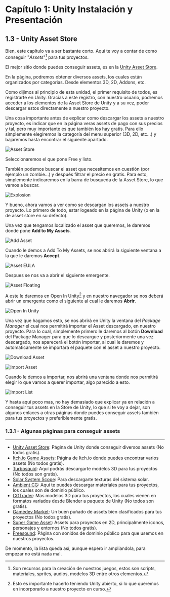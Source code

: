 # Capítulo 1: Unity Instalación y Presentación
## 1.3 - Unity Asset Store

Bien, este capítulo va a ser bastante corto. Aquí te voy a contar de como conseguir "*Assets*"[^1] para tus proyectos.

El mejor sitio donde puedes conseguir assets, es en la [Unity Asset Store](https://assetstore.unity.com/). 

En la página, podremos obtener diversos assets, los cuales están organizados por categorias. Desde elementos 3D, 2D, Addons, etc.

Como dijimos al principio de esta unidad, el primer requisito de todos, es registrarte en Unity. Gracias a este registro, con nuestro usuario, podremos acceder a los elementos de la Asset Store de Unity y a su vez, poder descargar estos directamente a nuestro proyecto.

Una cosa importante antes de explicar como descargar los assets a nuestro proyecto, es indicar que en la página veras assets de pago con sus precios y tal, pero muy importante es que también los hay gratis. Para ello simplemente elegiremos la categoría del menu superior (3D, 2D, etc...) y bajaremos hasta encontrar el siguiente apartado.

![Asset Store](/img/00C_SortAssetStore.png)

Seleccionaremos el que pone Free y listo.

También podemos buscar el asset que necesitemos en cuestión (por ejemplo un zombie...) y después filtrar el precio en gratis. Para esto, simplemente indicaremos en la barra de busqueda de la Asset Store, lo que vamos a buscar.

![Explosion](/img/00C_ExplosionSearch.png)

Y bueno, ahora vamos a ver como se descargan los assets a nuestro proyecto. Lo primero de todo, estar logeado en la página de Unity (o en la de asset store en su defecto).

Una vez que tengamos localizado el asset que queremos, le daremos donde pone **Add to My Assets**.

![Add Asset](/img/00C_AddAsset.png)

Cuando le demos a Add To My Assets, se nos abrirá la siguiente ventana a la que le daremos **Accept**.

![Asset EULA](/img/00C_AssetEula.png)

Despues se nos va a abrir el siguiente emergente.

![Asset Floating](/img/00C_AssetFloat.png)

A este le daremos en Open In Unity[^2] y en nuestro navegador se nos deberá abrir un emergente como el siguiente al cual le daremos **Abrir**.

![Open In Unity](/img/00C_OpenInUnity.png)

Una vez que hagamos esto, se nos abrirá en Unity la ventana del *Package Manager* el cual nos permitirá importar el Asset descargado, en nuestro proyecto. Para lo cual, simplemente primero le daremos al botón **Download** del Package Manager para que lo descargue y posteriormente una vez descargado, nos aparecerá el botón importar, al cual le daremos y automaticamente se importará el paquete con el asset a nuestro proyecto.

![Download Asset](/img/00C_DownloadPackage.png)

![Import Asset](/img/00C_ImportAsset.png)

Cuando le demos a importar, nos abrirá una ventana donde nos permitirá elegir lo que vamos a querer importar, algo parecido a esto.

![Import List](/img/00C_ImportList.png)

Y hasta aquí poco mas, no hay demasiado que explicar ya en relación a conseguir tus assets en la Store de Unity, lo que si te voy a dejar, son algunos enlaces a otras páginas donde puedes conseguir assets también para tus proyectos y preferiblemente gratis.

### 1.3.1 - Algunas páginas para conseguir assets
---
 * [Unity Asset Store](https://assetstore.unity.com/): Página de Unity donde conseguir diversos assets (No todos gratis).
 * [Itch.io Game Assets](https://itch.io/game-assets): Página de Itch.io donde puedes encontrar varios assets (No todos gratis).
 * [Turbosquid](https://www.turbosquid.com/): Aquí podrás descargarte modelos 3D para tus proyectos (No todos son gratis).
 * [Solar System Scope](https://www.solarsystemscope.com/textures/): Para descargarte texturas del sistema solar.
 * [Ambient CG](https://ambientcg.com/): Aquí te puedes descargar materiales para tus proyectos, los cuales son de dominio público.
 * [CGTrader](https://www.cgtrader.com/): Mas modelos 3D para tus proyectos, los cuales vienen en formatos variados desde Blender a paquete de Unity (No todos son gratis).
 * [Gamedev Market](https://www.gamedevmarket.net/): Un buen puñado de assets bien clasificados para tus proyectos (No todos gratis).
 * [Super Game Asset](https://www.supergameasset.com/): Assets para proyectos en 2D, principalmente iconos, personajes y entornos (No todos gratis).
 * [Freesound](https://freesound.org/browse/): Página con sonidos de dominio público para que usemos en nuestros proyectos.

 De momento, la lista queda así, aunque espero ir ampliandola, para empezar no está nada mal.


[^1]: Son recursos para la creación de nuestros juegos, estos son scripts, materiales, sprites, audios, modelos 3D entre otros elementos.

[^2]: Esto es importante hacerlo teniendo Unity abierto, si lo que queremos en incorporarlo a nuestro proyecto en curso.
